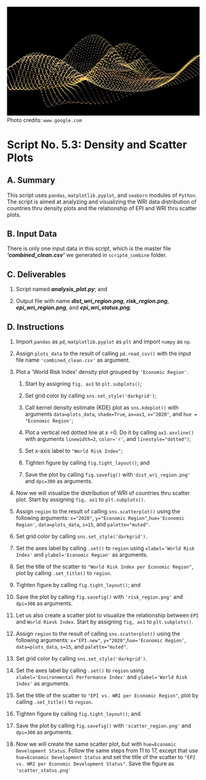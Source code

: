 
![Visual](https://github.com/jsacoba/pai789_finalproject/blob/main/aes-folder/visual.jpg)
Photo credits: `www.google.com`

# Script No. 5.3: Density and Scatter Plots

## A. Summary

This script uses `pandas`, `matplotlib.pyplot`, and `seaborn` modules of `Python`. The script is aimed at analyzing and visualizing the WRI data distribution of countries thru density plots and the relationship of EPI and WRI thru scatter plots.

## B. Input Data

There is only one input data in this script, which is the master file ***'combined_clean.csv'*** we generated in `script4_combine` folder. 

## C. Deliverables

1. Script named ***analysis_plot.py***; and

2. Output file with name ***dist_wri_region.png***, ***risk_region.png***, ***epi_wri_region.png***, and ***epi_wri_status.png***.

## D. Instructions

1. Import `pandas` as `pd`, `matplotlib.pyplot` as `plt` and import `numpy` as `np`.

2. Assign `plots_data` to the result of calling `pd.read_csv()` with the input file name `'combined_clean.csv'` as argument.

3. Plot a 'World Risk Index' density plot grouped by `'Economic Region'`.

    1. Start by assigning `fig, ax1` to `plt.subplots()`;

    2. Set grid color by calling `sns.set_style('darkgrid')`;

    3. Call kernel density estimate (KDE) plot as `sns.kdeplot()` with arguments `data=plots_data`, `shade=True`, `ax=ax1`, `x="2020"`, and `hue = "Economic Region'`;

    4. Plot a vertical red dotted line at x =0. Do it by calling `ax1.axvline()` with arguments `linewidth=2`, `color='r'`, and `linestyle="dotted")`;

    5. Set x-axis label to `"World Risk Index"`;

    6. Tighten figure by calling `fig.tight_layout()`; and

    7. Save the plot by calling `fig.savefig()` with`'dist_wri_region.png'` and `dpi=300` as arguments.

4. Now we will visualize the distribution of WRI of countries thru scatter plot. Start by assigning `fig, ax1` to `plt.subplots()`. 

5. Assign  `region` to the result of calling `sns.scatterplot()` using the following arguments: `x="2020"`, `y="Economic Region"`,`hue='Economic Region'`, `data=plots_data`, `s=15`, and `palette="muted"`.

6. Set grid color by calling `sns.set_style('darkgrid')`.

7. Set the axes label by calling `.set()` to `region` using `xlabel='World Risk Index'` and `ylabel='Economic Region'` as arguments.

8. Set the title of the scatter to `"World Risk Index per Economic Region"`, plot by calling `.set_title()` to `region`.

9. Tighten figure by calling `fig.tight_layout()`; and

10. Save the plot by calling `fig.savefig()` with `'risk_region.png'` and `dpi=300` as arguments.

11. Let us also create a scatter plot to visualize the relationship between `EPI` and `World Riesk Index`. Start by assigning `fig, ax1` to `plt.subplots()`.

12. Assign  `region` to the result of calling `sns.scatterplot()` using the following arguments: `x="EPI.new"`, `y="2020"`,`hue='Economic Region'`, `data=plots_data`, `s=15`, and `palette="muted"`.

13. Set grid color by calling `sns.set_style('darkgrid')`.

14. Set the axes label by calling `.set()` to `region` using `xlabel='Environmental Performance Index'` and `ylabel='World Risk Index'` as arguments.

15. Set the title of the scatter to `"EPI vs. WRI per Economic Region"`, plot by calling `.set_title()` to `region`.

16. Tighten figure by calling `fig.tight_layout()`; and

17. Save the plot by calling `fig.savefig()` with `'scatter_region.png'` and `dpi=300` as arguments.

11. Now we will create the same scatter plot, but with `hue=Economic Development Status`. Follow the same steps from 11 to 17, except that use `hue=Economic Development Status` and set the title of the scatter to `"EPI vs. WRI per Economic Development Status"`. Save the figure as `'scatter_status.png'`